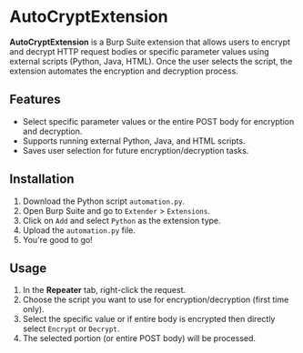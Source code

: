 # AutoCryptExtension

**AutoCryptExtension** is a Burp Suite extension that allows users to encrypt and decrypt HTTP request bodies or specific parameter values using external scripts (Python, Java, HTML). Once the user selects the script, the extension automates the encryption and decryption process.

## Features
- Select specific parameter values or the entire POST body for encryption and decryption.
- Supports running external Python, Java, and HTML scripts.
- Saves user selection for future encryption/decryption tasks.

## Installation

1. Download the Python script `automation.py`.
2. Open Burp Suite and go to `Extender` > `Extensions`.
3. Click on `Add` and select `Python` as the extension type.
4. Upload the `automation.py` file.
5. You're good to go!

## Usage

1. In the **Repeater** tab, right-click the request.
2. Choose the script you want to use for encryption/decryption (first time only).
3. Select the specific value or if entire body is encrypted then directly select `Encrypt` or `Decrypt`.
4. The selected portion (or entire POST body) will be processed.

